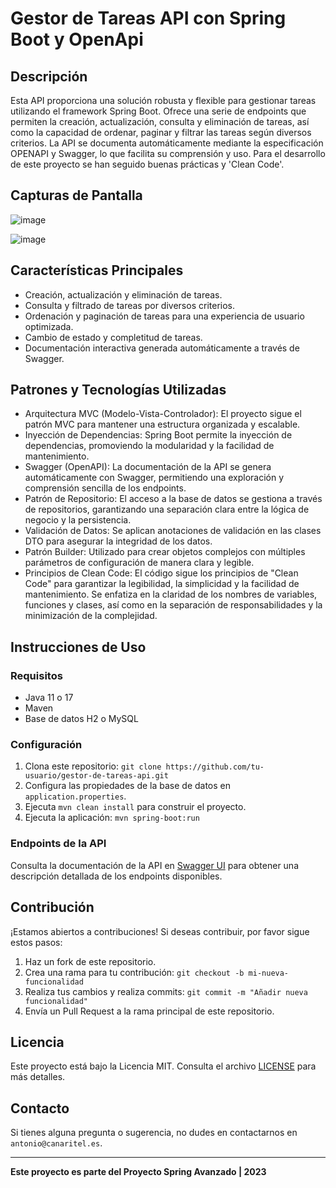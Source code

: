 # Gestor de Tareas API con Spring Boot y OpenApi

## Descripción
Esta API proporciona una solución robusta y flexible para gestionar tareas utilizando el framework Spring Boot. Ofrece una serie de endpoints que permiten la creación, actualización, consulta y eliminación de tareas, así como la capacidad de ordenar, paginar y filtrar las tareas según diversos criterios. La API se documenta automáticamente mediante la especificación OPENAPI y Swagger, lo que facilita su comprensión y uso.
Para el desarrollo de este proyecto se han seguido buenas prácticas y 'Clean Code'.

## Capturas de Pantalla

![image](https://github.com/canaritel/spring-restapi-openapi-swagger/assets/57302177/ebf216a6-3201-4bbf-ab63-adf70b615cf8)

![image](https://github.com/canaritel/spring-restapi-openapi-swagger/assets/57302177/2b8bee9e-e65b-4037-ba8b-7b38fe97db6e)

## Características Principales
- Creación, actualización y eliminación de tareas.
- Consulta y filtrado de tareas por diversos criterios.
- Ordenación y paginación de tareas para una experiencia de usuario optimizada.
- Cambio de estado y completitud de tareas.
- Documentación interactiva generada automáticamente a través de Swagger.

## Patrones y Tecnologías Utilizadas
- Arquitectura MVC (Modelo-Vista-Controlador): El proyecto sigue el patrón MVC para mantener una estructura organizada y escalable.
- Inyección de Dependencias: Spring Boot permite la inyección de dependencias, promoviendo la modularidad y la facilidad de mantenimiento.
- Swagger (OpenAPI): La documentación de la API se genera automáticamente con Swagger, permitiendo una exploración y comprensión sencilla de los endpoints.
- Patrón de Repositorio: El acceso a la base de datos se gestiona a través de repositorios, garantizando una separación clara entre la lógica de negocio y la persistencia.
- Validación de Datos: Se aplican anotaciones de validación en las clases DTO para asegurar la integridad de los datos.
- Patrón Builder: Utilizado para crear objetos complejos con múltiples parámetros de configuración de manera clara y legible.
- Principios de Clean Code: El código sigue los principios de "Clean Code" para garantizar la legibilidad, la simplicidad y la facilidad de mantenimiento. Se enfatiza en la claridad de los nombres de variables, funciones y clases, así como en la separación de responsabilidades y la minimización de la complejidad.

## Instrucciones de Uso

### Requisitos

- Java 11 o 17
- Maven
- Base de datos H2 o MySQL

### Configuración

1. Clona este repositorio: `git clone https://github.com/tu-usuario/gestor-de-tareas-api.git`
2. Configura las propiedades de la base de datos en `application.properties`.
3. Ejecuta `mvn clean install` para construir el proyecto.
4. Ejecuta la aplicación: `mvn spring-boot:run`

### Endpoints de la API

Consulta la documentación de la API en [Swagger UI](http://localhost:8080/swagger-ui/index.html) para obtener una descripción detallada de los endpoints disponibles.

## Contribución

¡Estamos abiertos a contribuciones! Si deseas contribuir, por favor sigue estos pasos:

1. Haz un fork de este repositorio.
2. Crea una rama para tu contribución: `git checkout -b mi-nueva-funcionalidad`
3. Realiza tus cambios y realiza commits: `git commit -m "Añadir nueva funcionalidad"`
4. Envía un Pull Request a la rama principal de este repositorio.

## Licencia

Este proyecto está bajo la Licencia MIT. Consulta el archivo [LICENSE](/LICENSE) para más detalles.

## Contacto

Si tienes alguna pregunta o sugerencia, no dudes en contactarnos en `antonio@canaritel.es`.

---

**Este proyecto es parte del Proyecto Spring Avanzado | 2023**
